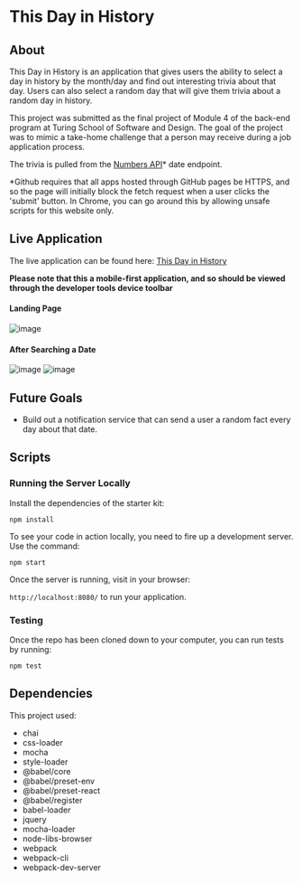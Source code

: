 # This Day in History

## About

This Day in History is an application that gives users the ability to select a day in history by the month/day and find out interesting trivia about that day. Users can also select a random day that will give them trivia about a random day in history.

This project was submitted as the final project of Module 4 of the back-end program at Turing School of Software and Design. The goal of the project was to mimic a take-home challenge that a person may receive during a job application process.

The trivia is pulled from the [Numbers API](http://numbersapi.com)* date endpoint.

*Github requires that all apps hosted through GitHub pages be HTTPS, and so the page will initially block the fetch request when a user clicks the 'submit' button. In Chrome, you can go around this by allowing unsafe scripts for this website only.

## Live Application

The live application can be found here: [This Day in History](https://tcraig7.github.io/this_day_in_history/)

**Please note that this a mobile-first application, and so should be viewed through the developer tools device toolbar**

#### Landing Page

![image](https://user-images.githubusercontent.com/36015215/50807436-ababf800-12b7-11e9-9f2f-746fe43a7b45.png)

#### After Searching a Date

![image](https://user-images.githubusercontent.com/36015215/50807396-7acbc300-12b7-11e9-8532-bdf7490f50af.png) ![image](https://user-images.githubusercontent.com/36015215/50807465-bcf50480-12b7-11e9-8152-c43b80138e9b.png)

## Future Goals

* Build out a notification service that can send a user a random fact every day about that date.

## Scripts

### Running the Server Locally
  Install the dependencies of the starter kit:

  ```
  npm install
  ```

  To see your code in action locally, you need to fire up a development server. Use the command:

  ```
  npm start
  ```

  Once the server is running, visit in your browser:

  `http://localhost:8080/` to run your application.

 ### Testing
 
  Once the repo has been cloned down to your computer, you can run tests by running:

  ```
  npm test
  ```

## Dependencies

This project used:

* chai
* css-loader
* mocha
* style-loader 
* @babel/core
* @babel/preset-env 
* @babel/preset-react 
* @babel/register
* babel-loader
* jquery
* mocha-loader 
* node-libs-browser
* webpack
* webpack-cli 
* webpack-dev-server 


